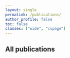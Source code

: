 ```yaml
---
layout: single
permalink: /publications/
author_profile: false
toc: false 
classes: ["wide", "cvpage"]
---
```


## All publications